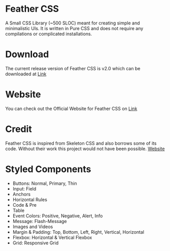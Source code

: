 # Feather CSS
A Small CSS Library (~500 SLOC) meant for creating simple and minimalistic UIs. It is written in Pure CSS and does not require any compilations or complicated installations.

# Download
The current release version of Feather CSS is v2.0 which can be downloaded at [Link](https://github.com/sol-5/feather-css/blob/master/dist/feather.v2.css)

# Website
You can check out the Official Website for Feather CSS on [Link](https://sol-5.github.io/index.html)

# Credit
Feather CSS is inspired from Skeleton CSS and also borrows some of its code. Without their work this project would not have been possible. [Website](http://getskeleton.com/)


# Styled Components
* Buttons: Normal, Primary, Thin
* Input: Field
* Anchors
* Horizontal Rules
* Code & Pre
* Table
* Event Colors: Positive, Negative, Alert, Info
* Message: Flash-Message
* Images and Videos
* Margin & Padding: Top, Bottom, Left, Right, Vertical, Horizontal
* Flexbox: Horizontal & Vertical Flexbox
* Grid: Responsive Grid
